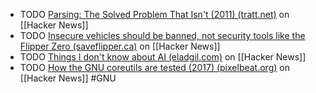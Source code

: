 - TODO [Parsing: The Solved Problem That Isn't (2011) (tratt.net)](https://news.ycombinator.com/item?id=39455167) on [[Hacker News]]
- TODO [Insecure vehicles should be banned, not security tools like the Flipper Zero (saveflipper.ca)](https://news.ycombinator.com/item?id=39452494) on [[Hacker News]]
- TODO [Things I don't know about AI (eladgil.com)](https://news.ycombinator.com/item?id=39453622) on [[Hacker News]]
- TODO [How the GNU coreutils are tested (2017) (pixelbeat.org)](https://news.ycombinator.com/item?id=39455874) on [[Hacker News]] #GNU
